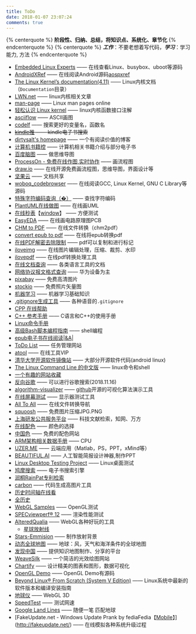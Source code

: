```yaml
---
title: ToDo
date: 2018-01-07 23:07:24
comments: true
---
```


{% centerquote %} **__阶段性、归纳、总结，将知识点、系统化、章节化__** {% endcenterquote %}
{% centerquote %} ***工作***：不要老想着写代码，***学习***：学习能力, 方法 {% endcenterquote %}

* [Embedded Linux Experts](http://elixir.free-electrons.com/linux/latest/source) —— 在线查看Linux、busybox、uboot等源码
* [AndroidXRef](http://androidxref.com/) —— 在线阅读Android源码[aospxref](http://aospxref.com/)
* [The Linux Kernel’s documentation(4.11)](https://www.kernel.org/doc/html/v4.11/index.html) —— Linux内核文档（`Documentation`目录）
* [LWN.net](https://lwn.net/) —— linux内核相关文章
* [man-page](http://man7.org/linux/man-pages/index.html) —— Linux man pages online
* [轻松认识 Linux kernel](http://www.bricktou.com/) —— linux内核函数接口注解
* [asciiflow](http://asciiflow.com/) —— ASCII画图
* [codelf](https://unbug.github.io/codelf/) —— 搜索更好的变量名，函数名
* ~~[kindle推](http://www.kindlepush.com/main) —— kindle电子书搜索~~
* [dirtysalt's homepage](https://dirtysalt.github.io/html/index.html) —— 一个有阅读价值的博客
* [计算机书籍控](http://bestcbooks.com/) —— 计算机相关书籍介绍与部分电子书
* [百度脑图](http://naotu.baidu.com/) —— 做思维导图
* [ProcessOn - 免费在线作图,实时协作](https://www.processon.com/) —— 画流程图
* [draw.io](https://www.draw.io/) —— 在线开源免费画流程图，思维导图，界面设计等
* [坚果云](https://www.jianguoyun.com/d/home) —— 文档共享
* [woboq_codebrowser](https://woboq.com/codebrowser.html) —— 在线阅读GCC, Linux Kernel, GNU C Library等源码
* [特殊字符编码查询（�）](https://apps.timwhitlock.info/unicode/inspect?s=%EF%BF%BD) —— 查找字符编码
* [PlantUML在线做图](http://www.plantuml.com/plantuml/uml/SyfFKj2rKt3CoKnELR1Io4ZDoSa70000) —— 在线画UML
* [在线秒表](http://cube.smmous.com/)【[window](https://coding.net/u/Winddoing/p/software_tools/git/raw/master/OnlyStopWatch.exe)】 —— 方便测试
* [EasyEDA](https://easyeda.com/editor#id=817e5fbef04e4725bb8c6f2c6f4d4b25|65379c4ec9e14037a2ee8c095c02632a) —— 在线画电路原理图PCB
* [CHM to PDF](https://www.zamzar.com/convert/chm-to-pdf/?yyue=a21bo.50862.201879#tool) —— 在线文件转换（chm2pdf）
* [convert epub to pdf](https://cloudconvert.com/epub-to-pdf) —— 在线将epub转换pdf
* [在线PDF解密去除限制](http://www.pdfdo.com/pdf-remove-restriction.aspx) ——  pdf可以复制和进行标记
* [iloveimg](https://www.iloveimg.com/zh-cn) —— 在线图片编辑处理，压缩、裁剪、水印
* [ilovepdf](https://www.ilovepdf.com/zh-cn) —— 在线pdf转换处理工具
* [在线文档查询](https://devdocs.io/) —— 各类语言工具的文档
* [网络协议报文格式查询](http://support.huawei.com/onlinetoolsweb/einfofinder/PacketFormat?module=6&lang=zh) —— 华为设备为主
* [pixabay](https://pixabay.com) —— 免费高清图片
* [stockio](https://www.stockio.com/) —— 免费照片矢量图
* [机器学习](http://ml.apachecn.org/mlia/) —— 机器学习基础知识
* [.gitignore生成工具](https://www.codingsky.com/gitignore) —— 各种语音的`.gitignore`
* [CPP 在线帮助](http://www.cplusplus.com/reference/ )
* [C++ 参考手册](https://zh.cppreference.com/w/%E9%A6%96%E9%A1%B5) —— C语言和C++的使用手册
* [Linux命令手册](http://linux.51yip.com/)
* [高级Bash脚本编程指南](http://manual.51yip.com/shell/) —— shell编程
* [epub电子书在线阅读](http://www.neat-reader.cn/app#/)|[&A](http://www.nicetool.net/embed/epub_reader.html)|
* [ToDo List](http://www.gxtodo.com/web/#/user/login) —— 任务管理网站
* [atool](https://atool.vip/) —— 在线工具VIP
* [清华大学开源软件镜像站](https://mirrors.tuna.tsinghua.edu.cn/) —— 大部分开源软件代码(android linux)
* [The Linux Command Line 的中文版](https://billie66.github.io/TLCL/index.html) —— linux命令和shell
* [一个有趣的网站收藏](https://123.kfd.me/)
* [反向谷歌](https://kfd.me/) —— 可以进行谷歌搜索(2018.11.16)
* [algorithm-visualizer](http://algorithm-visualizer.org) —— [github](https://github.com/algorithm-visualizer/algorithm-visualizer)开源的可视化算法演示工具
* [在线屏幕测试](http://pingmu.zh-ang.com/) —— 显示器测试工具
* [All To All](http://www.alltoall.net/) —— 在线文件转换导航
* [squoosh](https://squoosh.app/) —— 免费图片压缩JPG.PNG
* [上海研发公共服务平台](http://www.sstir.cn/) ——  科技文献检索，知网、万方
* [在线配色](http://www.peise.net/tools/web/) —— 颜色的选择
* [中国色](http://zhongguose.com/) —— 免费的配色网站
* [ARM架构相关数据手册](http://infocenter.arm.com/help/index.jsp) —— CPU
* [UZER.ME](https://uzer.me/) —— 云端应用（Matlab，PS，PPT，xMind等）
* [BEAUTIFUL.AI](https://www.beautiful.ai/) —— 人工智能简报设计神器,制作PPT
* [Linux Desktop Testing Project](https://ldtp.freedesktop.org/wiki/) —— Linux桌面测试
* [鸠摩搜索](https://www.jiumodiary.com/) —— 电子书搜索引擎
* [润桐RainPat专利检索](https://www.rainpat.com/)
* [carbon](https://dawnlabs.io/carbon) —— 代码生成高图片工具
* [历史时间轴在线看](http://gonnavis.com/timeline/#/)
* [全历史](https://www.allhistory.com/)
* [WebGL Samples](https://webglsamples.org/spacerocks/spacerocks.html) —— OpenGL测试
* [SPECviewperf® 12](https://www.spec.org/gwpg/gpc.static/vp12info.html) —— 渲染性能测试
* [AlteredQualia](https://alteredqualia.com/) —— WebGL各种好玩的工具
    - [星球放射线](https://alteredqualia.com/three/examples/lines_sphere_gl.html)
* [Stars-Emmision](https://wangyasai.github.io/Stars-Emmision/) —— 制作放射背景
* [动态全球地图](https://earth.nullschool.net/zh-cn/) —— 地球：风，天气和海洋条件的全球地图
* [发现中国](https://www.ageeye.cn/) —— 提供知识地图制作、分享的平台
* [WeaveSilk](http://weavesilk.com/) —— 一个简洁的光效绘图网站
* [Chartify](https://chartify.io/) —— 设计精美的图表和图形，数据可视化
* [OpenGL Demo](https://www.opengl.org/archives/resources/code/samples/glut_examples/demos/demos.html) —— OpenGL Demo有源码
* [Beyond Linux® From Scratch (System V Edition)](http://www.linuxfromscratch.org/blfs/view/svn/index.html) —— Linux系统中最新的软件版本和编译安装指南
* [地球仪](https://cesiumjs.org/) —— WebGL 3D
* [SpeedTest](https://www.speedtest.net) —— 测试网速
* [Google Land Lines](https://lines.chromeexperiments.com/) —— 随便一笔 匹配地球
* [FakeUpdate.net - Windows Update Prank by fediaFedia【[Mobile](http://fakeupdate.net/mobile/)】](http://fakeupdate.net/) —— 在线模拟各种系统升级过程
